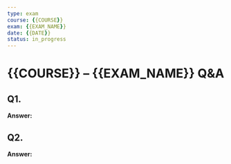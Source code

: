 ```yaml
---
type: exam
course: {{COURSE}}
exam: {{EXAM_NAME}}
date: {{DATE}}
status: in_progress
---
```


# {{COURSE}} – {{EXAM_NAME}} Q&A

## Q1. 
**Answer:**

## Q2. 
**Answer:**

